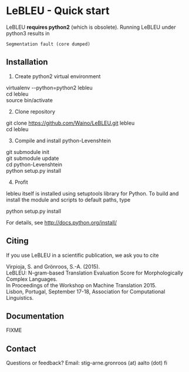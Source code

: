 LeBLEU - Quick start
===========================

LeBLEU **requires python2** (which is obsolete).
Running LeBLEU under python3 results in

    Segmentation fault (core dumped)

Installation
------------

1) Create python2 virtual environment

virtualenv --python=python2 lebleu  
cd lebleu  
source bin/activate  

2) Clone repository

git clone https://github.com/Waino/LeBLEU.git lebleu  
cd lebleu  

3) Compile and install python-Levenshtein

git submodule init  
git submodule update  
cd python-Levenshtein  
python setup.py install  

4) Profit

lebleu itself is installed using setuptools library for Python.
To build and install the module and scripts to default paths, type

python setup.py install

For details, see http://docs.python.org/install/

Citing
------

If you use LeBLEU in a scientific publication, we ask you to cite

Virpioja, S. and Grönroos, S.-A. (2015).  
LeBLEU: N-gram-based Translation Evaluation Score for Morphologically Complex Languages.  
In Proceedings of the Workshop on Machine Translation 2015.  
Lisbon, Portugal, September 17-18, Association for Computational Linguistics.  


Documentation
-------------

FIXME

Contact
-------

Questions or feedback? Email: stig-arne.gronroos (at) aalto (dot) fi
